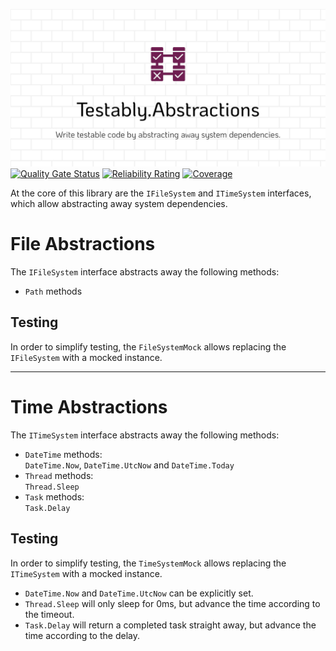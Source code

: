 ![Testably.Abstractions](https://raw.githubusercontent.com/Testably/Testably.Abstractions/main/Docs/Images/social-preview.png)
[![Quality Gate Status](https://sonarcloud.io/api/project_badges/measure?project=Testably_Testably.Abstractions&metric=alert_status)](https://sonarcloud.io/summary/new_code?id=Testably_Testably.Abstractions)
[![Reliability Rating](https://sonarcloud.io/api/project_badges/measure?project=Testably_Testably.Abstractions&metric=reliability_rating)](https://sonarcloud.io/summary/new_code?id=Testably_Testably.Abstractions)
[![Coverage](https://sonarcloud.io/api/project_badges/measure?project=Testably_Testably.Abstractions&metric=coverage)](https://sonarcloud.io/summary/new_code?id=Testably_Testably.Abstractions)

At the core of this library are the `IFileSystem` and `ITimeSystem` interfaces, which allow abstracting away system dependencies.

# File Abstractions
The `IFileSystem` interface abstracts away the following methods:
- `Path` methods

## Testing
In order to simplify testing, the `FileSystemMock` allows replacing the `IFileSystem` with a mocked instance.

---

# Time Abstractions
The `ITimeSystem` interface abstracts away the following methods:
- `DateTime` methods:  
  `DateTime.Now`, `DateTime.UtcNow` and `DateTime.Today`
- `Thread` methods:  
  `Thread.Sleep`
- `Task` methods:  
  `Task.Delay`

## Testing
In order to simplify testing, the `TimeSystemMock` allows replacing the `ITimeSystem` with a mocked instance.
- `DateTime.Now` and `DateTime.UtcNow` can be explicitly set.
- `Thread.Sleep` will only sleep for 0ms, but advance the time according to the timeout.
- `Task.Delay` will return a completed task straight away, but advance the time according to the delay.
